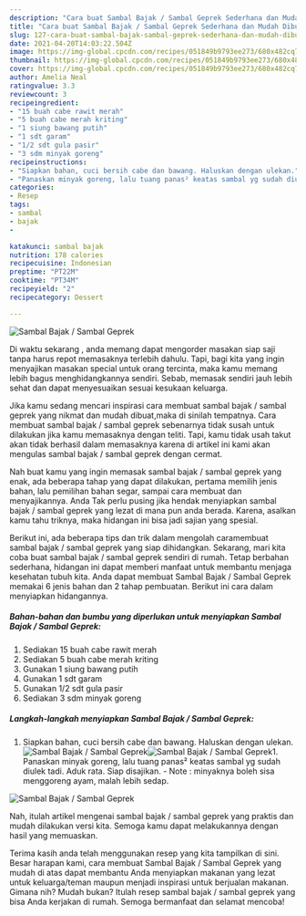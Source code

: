 ```yaml
---
description: "Cara buat Sambal Bajak / Sambal Geprek Sederhana dan Mudah Dibuat"
title: "Cara buat Sambal Bajak / Sambal Geprek Sederhana dan Mudah Dibuat"
slug: 127-cara-buat-sambal-bajak-sambal-geprek-sederhana-dan-mudah-dibuat
date: 2021-04-20T14:03:22.504Z
image: https://img-global.cpcdn.com/recipes/051849b9793ee273/680x482cq70/sambal-bajak-sambal-geprek-foto-resep-utama.jpg
thumbnail: https://img-global.cpcdn.com/recipes/051849b9793ee273/680x482cq70/sambal-bajak-sambal-geprek-foto-resep-utama.jpg
cover: https://img-global.cpcdn.com/recipes/051849b9793ee273/680x482cq70/sambal-bajak-sambal-geprek-foto-resep-utama.jpg
author: Amelia Neal
ratingvalue: 3.3
reviewcount: 3
recipeingredient:
- "15 buah cabe rawit merah"
- "5 buah cabe merah kriting"
- "1 siung bawang putih"
- "1 sdt garam"
- "1/2 sdt gula pasir"
- "3 sdm minyak goreng"
recipeinstructions:
- "Siapkan bahan, cuci bersih cabe dan bawang. Haluskan dengan ulekan."
- "Panaskan minyak goreng, lalu tuang panas² keatas sambal yg sudah diulek tadi. Aduk rata. Siap disajikan. Note : minyaknya boleh sisa menggoreng ayam, malah lebih sedap."
categories:
- Resep
tags:
- sambal
- bajak
- 

katakunci: sambal bajak  
nutrition: 178 calories
recipecuisine: Indonesian
preptime: "PT22M"
cooktime: "PT34M"
recipeyield: "2"
recipecategory: Dessert

---
```



![Sambal Bajak / Sambal Geprek](https://img-global.cpcdn.com/recipes/051849b9793ee273/680x482cq70/sambal-bajak-sambal-geprek-foto-resep-utama.jpg)

Di waktu  sekarang , anda memang dapat mengorder masakan siap saji tanpa harus repot memasaknya terlebih dahulu. Tapi, bagi kita yang ingin menyajikan masakan special untuk orang tercinta, maka kamu memang lebih bagus menghidangkannya sendiri. Sebab, memasak sendiri jauh lebih sehat dan dapat menyesuaikan sesuai kesukaan keluarga.

Jika kamu sedang mencari inspirasi cara membuat sambal bajak / sambal geprek yang nikmat dan mudah dibuat,maka di sinilah tempatnya. Cara membuat sambal bajak / sambal geprek  sebenarnya tidak susah untuk dilakukan jika kamu memasaknya dengan teliti. Tapi, kamu tidak usah takut akan tidak berhasil dalam memasaknya 
karena di artikel ini kami akan mengulas sambal bajak / sambal geprek dengan cermat.  



Nah buat kamu yang ingin memasak sambal bajak / sambal geprek yang enak, ada beberapa tahap yang dapat dilakukan, pertama memilih jenis bahan, lalu pemilihan bahan segar, sampai cara membuat dan menyajikannya. Anda Tak perlu pusing jika hendak menyiapkan sambal bajak / sambal geprek yang lezat di mana pun anda berada. Karena, asalkan kamu  tahu triknya, maka hidangan ini bisa jadi sajian yang spesial.

Berikut ini, ada beberapa tips dan trik dalam mengolah caramembuat sambal bajak / sambal geprek yang siap dihidangkan. Sekarang, mari kita coba buat sambal bajak / sambal geprek sendiri di rumah. Tetap berbahan sederhana, hidangan ini dapat memberi manfaat untuk membantu menjaga kesehatan tubuh kita. Anda dapat membuat Sambal Bajak / Sambal Geprek memakai 6 jenis bahan dan 2 tahap pembuatan. Berikut ini cara dalam menyiapkan hidangannya.

<!--inarticleads1-->

##### Bahan-bahan dan bumbu yang diperlukan untuk menyiapkan Sambal Bajak / Sambal Geprek:

1. Sediakan 15 buah cabe rawit merah
1. Sediakan 5 buah cabe merah kriting
1. Gunakan 1 siung bawang putih
1. Gunakan 1 sdt garam
1. Gunakan 1/2 sdt gula pasir
1. Sediakan 3 sdm minyak goreng




<!--inarticleads2-->

##### Langkah-langkah menyiapkan Sambal Bajak / Sambal Geprek:

1. Siapkan bahan, cuci bersih cabe dan bawang. Haluskan dengan ulekan.
<img src="https://img-global.cpcdn.com/steps/ba8e671747947401/160x128cq70/sambal-bajak-sambal-geprek-langkah-memasak-1-foto.jpg" alt="Sambal Bajak / Sambal Geprek"><img src="https://img-global.cpcdn.com/steps/f7976d1185fec17c/160x128cq70/sambal-bajak-sambal-geprek-langkah-memasak-1-foto.jpg" alt="Sambal Bajak / Sambal Geprek">1. Panaskan minyak goreng, lalu tuang panas² keatas sambal yg sudah diulek tadi. Aduk rata. Siap disajikan. - Note : minyaknya boleh sisa menggoreng ayam, malah lebih sedap.
<img src="https://img-global.cpcdn.com/steps/f2cbe430f38d9e63/160x128cq70/sambal-bajak-sambal-geprek-langkah-memasak-2-foto.jpg" alt="Sambal Bajak / Sambal Geprek">



Nah, itulah artikel mengenai  sambal bajak / sambal geprek  yang praktis dan mudah dilakukan versi kita. Semoga kamu dapat melakukannya dengan hasil yang memuaskan. 

Terima kasih anda telah menggunakan resep yang kita tampilkan di sini. Besar harapan kami, cara membuat  Sambal Bajak / Sambal Geprek yang mudah di atas dapat membantu Anda menyiapkan makanan yang lezat untuk keluarga/teman maupun menjadi inspirasi untuk berjualan makanan. Gimana nih? Mudah bukan? Itulah resep sambal bajak / sambal geprek yang bisa Anda kerjakan di rumah. Semoga bermanfaat dan selamat mencoba!

